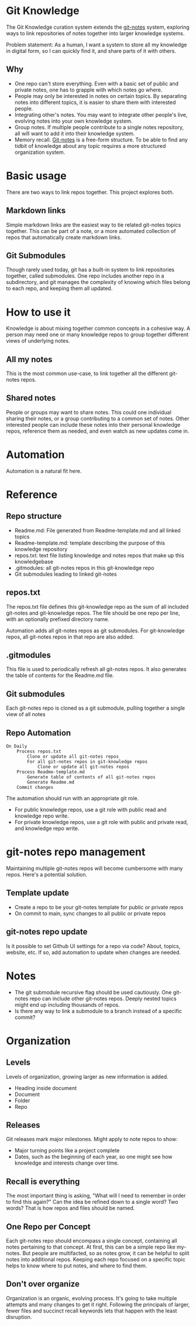 # Git Knowledge
The Git Knowledge curation system extends the [git-notes](https://github.com/digitalreplica/git-notes) system, exploring ways to link repositories of notes together into larger knowledge systems.

Problem statement: As a human, I want a system to store all my knowledge in digital form, so I can quickly find it, and share parts of it with others.

## Why
* One repo can't store everything. Even with a basic set of public and private notes, one has to grapple with which notes go where.
* People may only be interested in notes on certain topics. By separating notes into different topics, it is easier to share them with interested people.
* Integrating other's notes. You may want to integrate other people's live, evolving notes into your own knowledge system.
* Group notes. If multiple people contribute to a single notes repository, all will want to add it into their knowledge system.
* Memory recall. [Git-notes](https://github.com/digitalreplica/git-notes) is a free-form structure. To be able to find any tidbit of knowledge about any topic requires a more structured organization system.

# Basic usage
There are two ways to link repos together. This project explores both.

##  Markdown links
Simple markdown links are the easiest way to tie related git-notes topics together. This can be part of a note, or a more automated collection of repos that automatically create markdown links.

## Git Submodules
Though rarely used today, git has a built-in system to link repositories together, called submodules. One repo includes another repo in a subdirectory, and git manages the complexity of knowing which files belong to each repo, and keeping them all updated.

# How to use it
Knowledge is about mixing together common concepts in a cohesive way. A person may need one or many knowledge repos to group together different views of underlying notes.

## All my notes
This is the most common use-case, to link together all the different git-notes repos.

## Shared notes
People or groups may want to share notes. This could one individual sharing their notes, or a group contributing to a common set of notes. Other interested people can include these notes into their personal knowledge repos, reference them as needed, and even watch as new updates come in.

# Automation
Automation is a natural fit here.

# Reference

## Repo structure
* Readme.md: File generated from Readme-template.md and all linked topics
* Readme-template.md: template describing the purpose of this knowledge repository
* repos.txt: text file listing knowledge and notes repos that make up this knowledgebase
* .gitmodules: all git-notes repos in this git-knowledge repo
* Git submodules leading to linked git-notes 

## repos.txt
The repos.txt file defines this git-knowledge repo as the sum of all included git-notes and git-knowledge repos. The file should be one repo per line, with an optionally prefixed directory name. 

Automation adds all git-notes repos as git submodules. For git-knowledge repos, all git-notes repos in that repo are also added.

## .gitmodules
This file is used to periodically refresh all git-notes repos. It also generates the table of contents for the Readme.md file.

## Git submodules
Each git-notes repo is cloned as a git submodule, pulling together a single view of all notes

## Repo Automation
```
On Daily
    Process repos.txt
        Clone or update all git-notes repos
        For all git-notes repos in git-knowledge repos
            Clone or update all git-notes repos
    Process Readme-template.md
        Generate table of contents of all git-notes repos
        Generate Readme.md
    Commit changes
```
The automation should run with an appropriate git role.
* For public knowledge repos, use a git role with public read and knowledge repo write.
* For private knowledge repos, use a git role with public and private read, and knowledge repo write.

# git-notes repo management
Maintaining multiple git-notes repos will become cumbersome with many repos. Here's a potential solution.

## Template update
* Create a repo to be your git-notes template for public or private repos
* On commit to main, sync changes to all public or private repos

## git-notes repo update
Is it possible to set Github UI settings for a repo via code? About, topics, website, etc. If so, add automation to update when changes are needed.

# Notes
* The git submodule recursive flag should be used cautiously. One git-notes repo can include other git-notes repos. Deeply nested topics might end up including thousands of repos.
* Is there any way to link a submodule to a branch instead of a specific commit?

# Organization

## Levels
Levels of organization, growing larger as new information is added.
* Heading inside document
* Document
* Folder
* Repo

## Releases
Git releases mark major milestones. Might apply to note repos to show:
* Major turning points like a project complete
* Dates, such as the beginning of each year, so one might see how knowledge and interests change over time.


## Recall is everything
The most important thing is asking, "What will I need to remember in order to find this again?" Can the idea be refined down to a single word? Two words? That is how repos and files should be named.

## One Repo per Concept
Each git-notes repo should encompass a single concept, containing all notes pertaining to that concept. At first, this can be a simple repo like my-notes. But people are multifacted, so as notes grow, it can be helpful to split notes into additional repos. Keeping each repo focused on a specific topic helps to know where to put notes, and where to find them.

## Don't over organize
Organization is an organic, evolving process. It's going to take multiple attempts and many changes to get it right. Following the principals of larger, fewer files and succinct recall keywords lets that happen with the least disruption.
